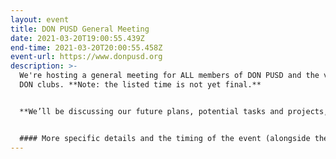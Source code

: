 ```yaml
---
layout: event
title: DON PUSD General Meeting
date: 2021-03-20T19:00:55.439Z
end-time: 2021-03-20T20:00:55.458Z
event-url: https://www.donpusd.org
description: >-
  We're hosting a general meeting for ALL members of DON PUSD and the various
  DON clubs. **Note: the listed time is not yet final.** 


  **We’ll be discussing our future plans, potential tasks and projects, and new leadership positions and opportunities!**


  #### More specific details and the timing of the event (alongside the Zoom link/meeting information) will be uploaded in the coming weeks. Stay tuned — we're excited to see you!
---
```

